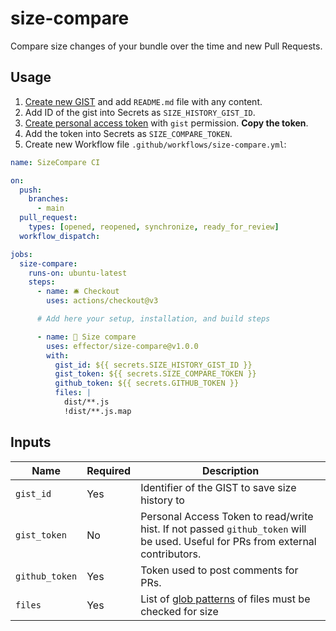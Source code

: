 # size-compare

Compare size changes of your bundle over the time and new Pull Requests.

## Usage

1. [Create new GIST](https://gist.github.com/) and add `README.md` file with any content.
2. Add ID of the gist into Secrets as `SIZE_HISTORY_GIST_ID`.
3. [Create personal access token](https://github.com/settings/tokens) with `gist` permission. **Copy the token**.
4. Add the token into Secrets as `SIZE_COMPARE_TOKEN`.
5. Create new Workflow file `.github/workflows/size-compare.yml`:

```yaml
name: SizeCompare CI

on:
  push:
    branches:
      - main
  pull_request:
    types: [opened, reopened, synchronize, ready_for_review]
  workflow_dispatch:

jobs:
  size-compare:
    runs-on: ubuntu-latest
    steps:
      - name: 🛎️ Checkout
        uses: actions/checkout@v3

      # Add here your setup, installation, and build steps

      - name: 🚛 Size compare
        uses: effector/size-compare@v1.0.0
        with:
          gist_id: ${{ secrets.SIZE_HISTORY_GIST_ID }}
          gist_token: ${{ secrets.SIZE_COMPARE_TOKEN }}
          github_token: ${{ secrets.GITHUB_TOKEN }}
          files: |
            dist/**.js
            !dist/**.js.map
```

## Inputs

| Name           | Required | Description                                                                                                                     |
| -------------- | -------- | ------------------------------------------------------------------------------------------------------------------------------- |
| `gist_id`      | Yes      | Identifier of the GIST to save size history to                                                                                  |
| `gist_token`   | No       | Personal Access Token to read/write hist. If not passed `github_token` will be used. Useful for PRs from external contributors. |
| `github_token` | Yes      | Token used to post comments for PRs.                                                                                            |
| `files`        | Yes      | List of [glob patterns](https://github.com/actions/toolkit/tree/main/packages/glob#patterns) of files must be checked for size  |
